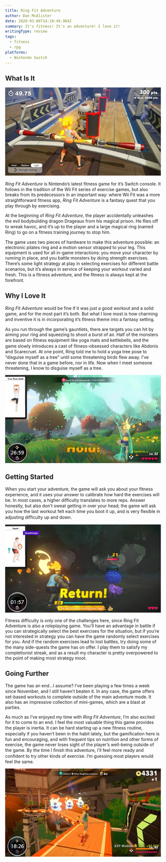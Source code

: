 ```yaml
---
title: Ring Fit Adventure
author: Dan McAlister
date: 2020-03-06T14:10:49.984Z
summary: It's fitness! It's an adventure! I love it!
writingType: review
tags:
  - fitness
  - rpg
platforms:
  - Nintendo Switch
---
```

## What Is It

![Picture of the player character holding a double-sided baseball bat while robots advance on her. ](/static/img/bot-battingsmll.webp "One of many mini-games in Ring Fit Adventure.")

*Ring Fit Adventure* is Nintendo’s latest ﬁtness game for it’s Switch console. It follows in the tradition of the Wii Fit series of exercise games, but also breaks from its predecessors in an important way: where Wii Fit was a more straightforward ﬁtness app, *Ring Fit Adventure* is a fantasy quest that you play through by exercising.  

At the beginning of *Ring Fit Adventure*, the player accidentally unleashes the evil bodybuilding dragon Drageaux from his magical prison. He ﬂies oﬀ to wreak havoc, and it’s up to the player and a large magical ring (named Ring) to go on a ﬁtness training journey to stop him. 

The game uses two pieces of hardware to make this adventure possible: an electronic pilates ring and a motion sensor strapped to your leg. This equipment is used for all in-game interactions: you move your character by running in place, and you battle monsters by doing strength exercises. There’s some light strategy at play in selecting exercises for diﬀerent battle scenarios, but it’s always in service of keeping your workout varied and fresh. This is a ﬁtness adventure, and the ﬁtness is always kept at the forefront.

## Why I Love It

*Ring Fit Adventure* would be ﬁne if it was just a good workout and a solid game, and for the most part it’s both. But what I love most is how charming and inventive it is in incorporating it’s ﬁtness theme into a fantasy setting.

As you run through the game’s gauntlets, there are targets you can hit by aiming your ring and squeezing to shoot a burst of air. Half of the monsters are based on ﬁtness equipment like yoga mats and kettlebells, and the game slowly introduces a cast of ﬁtness-obsessed characters like Abdonis and Scarecruel. At one point, Ring told me to hold a yoga tree pose to “disguise myself as a tree” until some threatening birds ﬂew away. I’ve never done that in a game before, nor in life. Now when I meet someone threatening, I know to disguise myself as a tree. 

![Image of a player character doing a yoga tree pose to disguise himself as a tree. ](/static/img/tree-pose-small.webp "Fooled 'em!")

## Getting Started

When you start your adventure, the game will ask you about your ﬁtness experience, and it uses your answer to calibrate how hard the exercises will be. In most cases, a higher diﬃculty translates to more reps. Answer honestly, but also don’t sweat getting in over your head; the game will ask you how the last workout felt each time you boot it up, and is very ﬂexible in adjusting diﬃculty up and down. 

![Image of a player doing squats to fight a monster shaped like a kettle bell. ](/static/img/squat-battle-small.webp)

Fitness difficulty is only one of the challenges here, since Ring Fit Adventure is also a roleplaying game. You’ll have an advantage in battle if you can strategically select the best exercises for the situation, but if you’re not interested in strategy you can have the game randomly select exercises for you. And if the random exercises lead to lost battles, try doing some of the many side-quests the game has on oﬀer. I play them to satisfy my completionist streak, and as a result my character is pretty overpowered to the point of making most strategy moot. 

## Going Further

The game has an end...I assume? I’ve been playing a few times a week since November, and I still haven’t beaten it. In any case, the game oﬀers set-based workouts to complete outside of the main adventure mode. It also has an impressive collection of mini-games, which are a blast at parties. 

As much as I’ve enjoyed my time with *Ring Fit Adventure*, I’m also excited for it to come to an end. I feel the most valuable thing this game provides the player is inertia. It can be hard starting up a new ﬁtness routine, especially if you haven’t been in the habit lately, but the gamiﬁcation here is fun and encouraging, and with frequent tips on nutrition and other forms of exercise, the game never loses sight of the player’s well-being outside of the game. By the time I ﬁnish this adventure, I’ll feel more ready and conﬁdent to try other kinds of exercise. I’m guessing most players would feel the same.

![Image of the player character running toward monsters. ](/static/img/path-to-monsters-small.webp)
